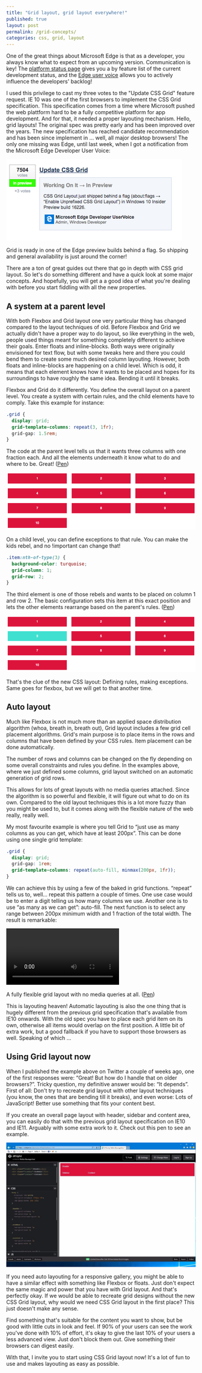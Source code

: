 ```yaml
---
title: "Grid layout, grid layout everywhere!"
published: true
layout: post
permalink: /grid-concepts/
categories: css, grid, layout
---
```

One of the great things about Microsoft Edge is that as a developer, you always know what to expect from an upcoming version. Communication is key! The [platform status page](https://developer.microsoft.com/en-us/microsoft-edge/platform/status/) gives you a by feature list of the current development status, and the [Edge user voice](https://wpdev.uservoice.com/forums/257854-microsoft-edge-developer/suggestions/6514853-update-css-grid) allows you to actively influence the developers' backlog! 
 
I used this privilege to cast my three votes to the "Update CSS Grid" feature request. IE 10 was one of the first browsers to implement the CSS Grid specification. This specification comes from a time where Microsoft pushed the web plattform hard to be a fully competitive platform for app development. And for that, it needed a proper layouting mechanism. Hello, grid layouts! The original spec was pretty early and has been improved over the years. The new specification has reached candidate recommendation and has been since implement in … well, all major desktop browsers! The only one missing was Edge, until last week, when I got a notification from the Microsoft Edge Developer User Voice:
 
![Grid landed in Edge preview](/wp-content/uploads/grid/grid0.png)

Grid is ready in one of the Edge preview builds behind a flag. So shipping and general availability is just around the corner!
 
There are a ton of great guides out there that go in depth with CSS grid layout. So let's do something different and have a quick look at some major concepts. And hopefully, you will get a a good idea of what you're dealing with before you start fiddling with all the new properties.

## A system at a parent level

With both Flexbox and Grid layout one very particular thing has changed compared to the layout techniques of old. Before Flexbox and Grid we actually didn't have a proper way to do layout, so like everything in the web, people used things meant for something completely different to achieve their goals. Enter floats and inline-blocks. Both ways were originally envisioned for text flow, but with some tweaks here and there you could bend them to create some much desired column layouting. However, both floats and inline-blocks are happening on a child level. Which is odd, it means that each element knows how it wants to be placed and hopes for its surroundings to have roughly the same idea. Bending it until it breaks.
 
Flexbox and Grid do it differently. You define the overall layout on a parent level. You create a system with certain rules, and the child elements have to comply. Take this example for instance:

```css 
.grid {
  display: grid;
  grid-template-columns: repeat(3, 1fr);
  grid-gap: 1.5rem;
}
```
 
The code at the parent level tells us that it wants three columns with one fraction each. And all the elements underneath it know what to do and where to be. Great! ([Pen](https://codepen.io/ddprrt/pen/WOZaOe))
 
![Grid landed in Edge preview](/wp-content/uploads/grid/grid1.png)
 
On a child level, you can define exceptions to that rule. You can make the kids rebel, and no !important can change that!
 
```css
.item:nth-of-type(3) {
  background-color: turquoise;
  grid-column: 1;
  grid-row: 2;
}
```
 
The third element is one of those rebels and wants to be placed on column 1 and row 2. The basic configuration sets this item at this exact position and lets the other elements rearrange based on the parent's rules. ([Pen](https://codepen.io/ddprrt/pen/jwGewE))
 
![Grid landed in Edge preview](/wp-content/uploads/grid/grid2.png)
 
That's the clue of the new CSS layout: Defining rules, making exceptions. Same goes for flexbox, but we will get to that another time. 
 
## Auto layout

Much like Flexbox is not much more than an applied space distribution algorithm (whoa, breath in, breath out), Grid layout includes a few grid cell placement algorithms. Grid's main purpose is to place items in the rows and columns that have been defined by your CSS rules. Item placement can be done automatically.
 
The number of rows and columns can be changed on the fly depending on some overall constraints and rules you define. In the examples above, where we just defined some columns, grid layout switched on an automatic generation of grid rows.
 
This allows for lots of great layouts with no media queries attached. Since the algorithm is so powerful and flexible, it will figure out what to do on its own. Compared to the old layout techniques this is a lot more fuzzy than you might be used to, but it comes along with the flexible nature of the web really, really well. 
 
My most favourite example is where you tell Grid to “just use as many columns as you can get, which have at least 200px”. This can be done using one single grid template:
 
```css
.grid {
  display: grid;
  grid-gap: 1rem;
  grid-template-columns: repeat(auto-fill, minmax(200px, 1fr));
}
```
 
We can achieve this by using a few of the baked in grid functions. “repeat” tells us to, well… repeat this pattern a couple of times. One use case would be to enter a digit telling us how many columns we use. Another one is to use “as many as we can get”: auto-fill. The next function is to select any range between 200px minimum width and 1 fraction of the total width. The result is remarkable:
 
<video src="https://fettblog.eu/wp-content/uploads/grid.mp4" loop></video>
 
A fully flexible grid layout with no media queries at all. ([Pen](https://codepen.io/ddprrt/pen/EmLVYd)) 
 
This is layouting heaven! Automatic layouting is also the one thing that is hugely different from the previous grid specification that's available from IE10 onwards. With the old spec you have to place each grid item on its own, otherwise all items would overlap on the first position. A little bit of extra work, but a good fallback if you have to support those browsers as well. Speaking of which …
 
## Using Grid layout now

When I published the example above on Twitter a couple of weeks ago, one of the first responses were: “Great! But how do I handle that on older browsers?”. Tricky question, my definitive answer would be: “It depends”. First of all: Don't try to recreate grid layout with other layout techniques (you know, the ones that are bending till it breaks), and even worse: Lots of JavaScript! Better use something that fits your content best. 
 
If you create an overall page layout with header, sidebar and content area, you can easily do that with the previous grid layout specification on IE10 and IE11. Arguably with some extra work to it. Check out this pen to see an example.

![Grid landed in Edge preview](/wp-content/uploads/grid/grid-ie11.jpg)
 
If you need auto layouting for a responsive gallery, you might be able to have a similar effect with something like Flexbox or floats. Just don't expect the same magic and power that you have with Grid layout. And that's perfectly okay. If we would be able to recreate grid designs without the new CSS Grid layout, why would we need CSS Grid layout in the first place? This just doesn't make any sense. 
 
Find something that's suitable for the content you want to show, but be good with little cuts in look and feel. If 90% of your users can see the work you've done with 10% of effort, it's okay to give the last 10% of your users a less advanced view. Just don't block them out. Give something their browsers can digest easily.
 
With that, I invite you to start using CSS Grid layout now! It's a lot of fun to use and makes layouting as easy as possible. 
 
 
